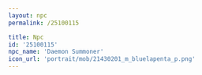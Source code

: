 ```yaml
---
layout: npc
permalink: /25100115

title: Npc
id: '25100115'
npc_name: 'Daemon Summoner'
icon_url: 'portrait/mob/21430201_m_bluelapenta_p.png'
---
```

